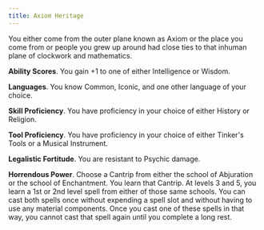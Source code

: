 ```yaml
---
title: Axiom Heritage
---
```


You either come from the outer plane known as Axiom or the place you come from or people you grew up around had close ties to that inhuman plane of clockwork and mathematics.

**Ability Scores**. You gain +1 to one of either Intelligence or Wisdom.

**Languages**. You know Common, Iconic, and one other language of your choice.

**Skill Proficiency**. You have proficiency in your choice of either History or Religion.

**Tool Proficiency**. You have proficiency in your choice of either Tinker's Tools or a Musical Instrument.

**Legalistic Fortitude**. You are resistant to Psychic damage.

**Horrendous Power**. Choose a Cantrip from either the school of Abjuration or the school of Enchantment. You learn that Cantrip. At levels 3 and 5, you learn a 1st or 2nd level spell from either of those same schools. You can cast both spells once without expending a spell slot and without having to use any material components. Once you cast one of these spells in that way, you cannot cast that spell again until you complete a long rest.
